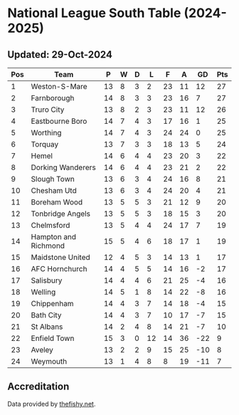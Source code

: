 # National League South Table (2024-2025)
## Updated: 29-Oct-2024

| Pos | Team | P | W | D | L | F | A | GD | Pts |
| --- | --- | --- | --- | --- | --- | --- | --- | --- | --- |
| 1 | Weston-S-Mare | 13 | 8 | 3 | 2 | 23 | 11 | 12 | 27 |
| 2 | Farnborough | 14 | 8 | 3 | 3 | 23 | 16 | 7 | 27 |
| 3 | Truro City | 13 | 8 | 2 | 3 | 23 | 11 | 12 | 26 |
| 4 | Eastbourne Boro | 14 | 7 | 4 | 3 | 17 | 16 | 1 | 25 |
| 5 | Worthing | 14 | 7 | 4 | 3 | 24 | 24 | 0 | 25 |
| 6 | Torquay | 13 | 7 | 3 | 3 | 18 | 13 | 5 | 24 |
| 7 | Hemel | 14 | 6 | 4 | 4 | 23 | 20 | 3 | 22 |
| 8 | Dorking Wanderers | 14 | 6 | 4 | 4 | 23 | 21 | 2 | 22 |
| 9 | Slough Town | 13 | 6 | 3 | 4 | 24 | 16 | 8 | 21 |
| 10 | Chesham Utd | 13 | 6 | 3 | 4 | 24 | 20 | 4 | 21 |
| 11 | Boreham Wood | 13 | 5 | 5 | 3 | 21 | 12 | 9 | 20 |
| 12 | Tonbridge Angels | 13 | 5 | 5 | 3 | 18 | 15 | 3 | 20 |
| 13 | Chelmsford | 13 | 5 | 4 | 4 | 24 | 17 | 7 | 19 |
| 14 | Hampton and Richmond | 15 | 5 | 4 | 6 | 18 | 17 | 1 | 19 |
| 15 | Maidstone United | 12 | 4 | 5 | 3 | 14 | 13 | 1 | 17 |
| 16 | AFC Hornchurch | 14 | 4 | 5 | 5 | 14 | 16 | -2 | 17 |
| 17 | Salisbury | 14 | 4 | 4 | 6 | 21 | 25 | -4 | 16 |
| 18 | Welling | 14 | 5 | 1 | 8 | 14 | 22 | -8 | 16 |
| 19 | Chippenham | 14 | 4 | 3 | 7 | 14 | 18 | -4 | 15 |
| 20 | Bath City | 14 | 4 | 3 | 7 | 10 | 17 | -7 | 15 |
| 21 | St Albans | 14 | 2 | 4 | 8 | 14 | 21 | -7 | 10 |
| 22 | Enfield Town | 15 | 3 | 0 | 12 | 14 | 36 | -22 | 9 |
| 23 | Aveley | 13 | 2 | 2 | 9 | 15 | 25 | -10 | 8 |
| 24 | Weymouth | 13 | 1 | 4 | 8 | 8 | 19 | -11 | 7 |

## Accreditation 

Data provided by [thefishy.net](https://www.thefishy.net/).